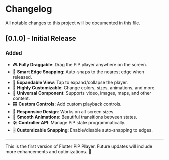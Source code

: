 # Changelog

All notable changes to this project will be documented in this file.

## [0.1.0] - Initial Release

### Added
- 🎮 **Fully Draggable**: Drag the PiP player anywhere on the screen.
- 📌 **Smart Edge Snapping**: Auto-snaps to the nearest edge when released.
- 🔄 **Expandable View**: Tap to expand/collapse the player.
- 🎨 **Highly Customizable**: Change colors, sizes, animations, and more.
- 🧩 **Universal Component**: Supports video, images, maps, and other content.
- 🎛️ **Custom Controls**: Add custom playback controls.
- 📱 **Responsive Design**: Works on all screen sizes.
- 🔄 **Smooth Animations**: Beautiful transitions between states.
- 🛠️ **Controller API**: Manage PiP state programmatically.
- 🎚️ **Customizable Snapping**: Enable/disable auto-snapping to edges.

---

This is the first version of Flutter PiP Player. Future updates will include more enhancements and optimizations. 🚀
